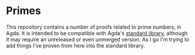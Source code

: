 # Primes

This repository contains a number of proofs related to prime numbers, in Agda.
It is intended to be compatible with Agda's [standard
library](https://github.com/agda/agda-stdlib), although it may require an
unreleased or even unmerged version. As I go I'm trying to add things I've
proven from here into the standard library.

